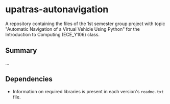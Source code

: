 # upatras-autonavigation

A repository containing the files of the 1st semester group project with topic "Automatic Navigation of a Virtual Vehicle Using Python" for the Introduction to Computing (ECE_Y106) class.

## Summary

...

## Dependencies

- Information on required libraries is present in each version's `readme.txt` file.

